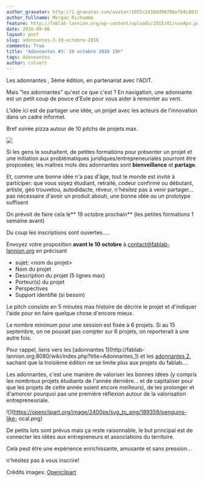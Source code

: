 ```yaml
---
author_gravatar: http://1.gravatar.com/avatar/1055c2d168d9878befb9c8810eda96dc?s=96&d=mm&r=g
author_fullname: Morgan Richomme
feature: http://fablab-lannion.org/wp-content/uploads/2015/01/vse4pv.png
date: 2016-09-06
layout: post
slug: adonnantes-3-19-octobre-2016
comments: True
title: "Adonnantes #3: 19 octobre 2016 19h"
tags: Adonnantes
author: colvert
---
```

Les adonnantes , 3ème édition, en partenariat avec l'ADIT.

Mais "les adonnantes" qu'est ce que c'est ? En navigation, une adonnante est
un petit coup de pouce d'Eole pour vous aider à remonter au vent.

L'idée ici est de partager une idée, un projet avec les acteurs de
l'innovation dans un cadre informel.

Bref soirée pizza autour de 10 pitchs de projets max.

![](https://openclipart.org/image/2400px/svg_to_png/96523/comic-idea.png)

Si les gens le souhaitent, de petites formations pour présenter un projet et
une initiation aux problématiques juridiques/entrepreneuriales pourront être
proposées; les maîtres mots des adonnantes sont **bienveillance** et
**partage**.

Et, comme une bonne idée n'a pas d'âge, tout le monde est invité à participer:
que vous soyez étudiant, retraité, codeur confirmé ou débutant, artiste, géo
trouvetou, autodidacte, rêveur, n'hésitez pas à venir partager…pas nécessaire
d'avoir un produit abouti, une bonne idée ou un prototype suffisent

On prévoit de faire cela le** 19 octobre prochain** (les petites formations 1
semaine avant)

Du coup les inscriptions sont ouvertes…..

Envoyez votre proposition **avant le 10 octobre** à contact@fablab-lannion.org
en précisant

  * sujet: &lt;nom du projet&gt;
  * Nom du projet
  * Description du projet (5 lignes max)
  * Porteur(s) du projet
  * Perspectives
  * Support identifié (si besoin)

Le pitch consiste en 5 minutes max histoire de décrire le projet et d'indiquer
l'aide pour en faire quelque chose d'encore mieux.

Le nombre minimum pour une session est fixée à 6 projets. Si au 15 septembre,
on ne pouvait pas compter sur 6 projets, on reporterait à une autre fois.

Pour rappel, liens vers les [adonnantes 1](http://fablab-
lannion.org:8080/wiki/index.php?title=Adonnantes_1) et les [adonnantes
2](http://fablab-lannion.org:8080/wiki/index.php?title=Adonnantes_2), sachant
que la troisième édition ne se limite plus aux projets du fablab….

Les adonnantes, c'est une manière de valoriser les bonnes idées (y compris les
nombreux projets étudiants de l'année dernière… et de capitaliser pour que les
projets de cette année soient encore meilleurs), de les prolonger et d'amorcer
pourquoi pas une première réflexion autour de la valorisation
entrepreneuriale.

![](https://openclipart.org/image/2400px/svg_to_png/189359/penguins-like-
ocal.png)

De petits lots sont prévus mais ça reste raisonnable, le but principal est de
connecter les idées aux entrepreneurs et associations du territoire.

Cela peut être une expérience enrichissante, amusante et sans pression…

n'hésitez pas à vous inscrire!

Crédits images: [Openclipart](https://openclipart.org/)



